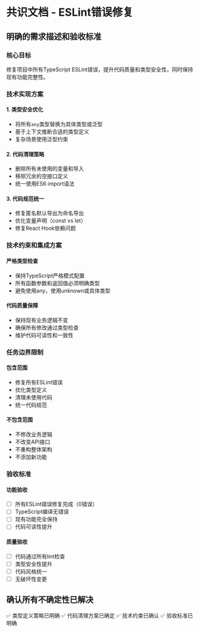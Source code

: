 # 共识文档 - ESLint错误修复

## 明确的需求描述和验收标准

### 核心目标

修复项目中所有TypeScript ESLint错误，提升代码质量和类型安全性，同时保持现有功能完整性。

### 技术实现方案

#### 1. 类型安全优化

- 将所有`any`类型替换为具体类型或泛型
- 基于上下文推断合适的类型定义
- 复杂场景使用泛型约束

#### 2. 代码清理策略

- 删除所有未使用的变量和导入
- 移除冗余的空接口定义
- 统一使用ES6 import语法

#### 3. 代码规范统一

- 修复匿名默认导出为命名导出
- 优化变量声明（const vs let）
- 修复React Hook依赖问题

### 技术约束和集成方案

#### 严格类型检查

- 保持TypeScript严格模式配置
- 所有函数参数和返回值必须明确类型
- 避免使用any，使用unknown或具体类型

#### 代码质量保障

- 保持现有业务逻辑不变
- 确保所有修改通过类型检查
- 维护代码可读性和一致性

### 任务边界限制

#### 包含范围

- 修复所有ESLint错误
- 优化类型定义
- 清理未使用代码
- 统一代码规范

#### 不包含范围

- 不修改业务逻辑
- 不改变API接口
- 不重构整体架构
- 不添加新功能

### 验收标准

#### 功能验收

- [ ] 所有ESLint错误修复完成（0错误）
- [ ] TypeScript编译无错误
- [ ] 现有功能完全保持
- [ ] 代码可读性提升

#### 质量验收

- [ ] 代码通过所有lint检查
- [ ] 类型安全性提升
- [ ] 代码风格统一
- [ ] 无破坏性变更

## 确认所有不确定性已解决

✅ 类型定义策略已明确
✅ 代码清理方案已确定
✅ 技术约束已确认
✅ 验收标准已明确
